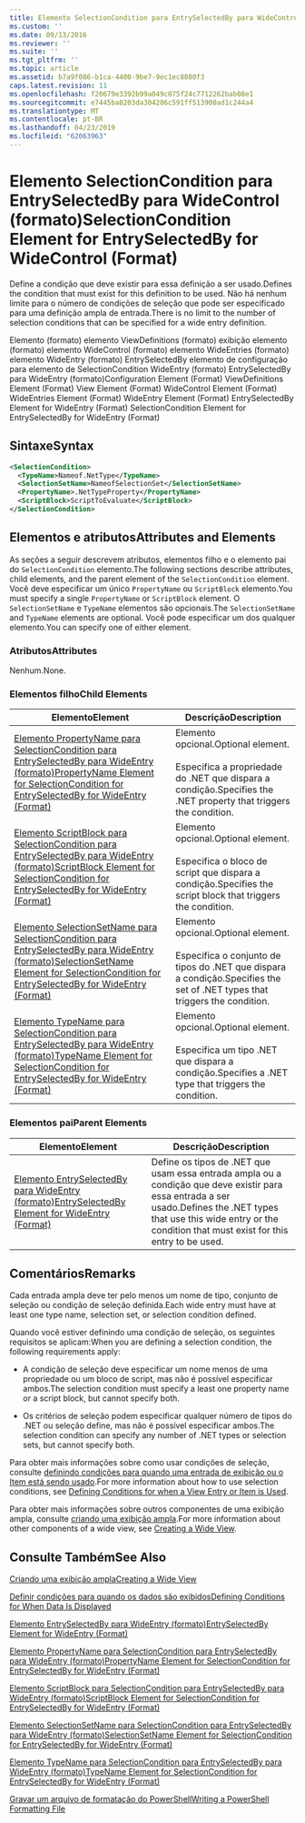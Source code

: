 ```yaml
---
title: Elemento SelectionCondition para EntrySelectedBy para WideControl (formato) | Microsoft Docs
ms.custom: ''
ms.date: 09/13/2016
ms.reviewer: ''
ms.suite: ''
ms.tgt_pltfrm: ''
ms.topic: article
ms.assetid: b7a9f086-b1ca-4400-9be7-9ec1ec8880f3
caps.latest.revision: 11
ms.openlocfilehash: f20679e3392b99a049c075f24c7712262bab08e1
ms.sourcegitcommit: e7445ba8203da304286c591ff513900ad1c244a4
ms.translationtype: MT
ms.contentlocale: pt-BR
ms.lasthandoff: 04/23/2019
ms.locfileid: "62063963"
---
```

# <a name="selectioncondition-element-for-entryselectedby-for-widecontrol-format"></a><span data-ttu-id="7f7ae-102">Elemento SelectionCondition para EntrySelectedBy para WideControl (formato)</span><span class="sxs-lookup"><span data-stu-id="7f7ae-102">SelectionCondition Element for EntrySelectedBy for WideControl (Format)</span></span>

<span data-ttu-id="7f7ae-103">Define a condição que deve existir para essa definição a ser usado.</span><span class="sxs-lookup"><span data-stu-id="7f7ae-103">Defines the condition that must exist for this definition to be used.</span></span> <span data-ttu-id="7f7ae-104">Não há nenhum limite para o número de condições de seleção que pode ser especificado para uma definição ampla de entrada.</span><span class="sxs-lookup"><span data-stu-id="7f7ae-104">There is no limit to the number of selection conditions that can be specified for a wide entry definition.</span></span>

<span data-ttu-id="7f7ae-105">Elemento (formato) elemento ViewDefinitions (formato) exibição elemento (formato) elemento WideControl (formato) elemento WideEntries (formato) elemento WideEntry (formato) EntrySelectedBy elemento de configuração para elemento de SelectionCondition WideEntry (formato) EntrySelectedBy para WideEntry (formato)</span><span class="sxs-lookup"><span data-stu-id="7f7ae-105">Configuration Element (Format) ViewDefinitions Element (Format) View Element (Format) WideControl Element (Format) WideEntries Element (Format) WideEntry Element (Format) EntrySelectedBy Element for WideEntry (Format) SelectionCondition Element for EntrySelectedBy for WideEntry (Format)</span></span>

## <a name="syntax"></a><span data-ttu-id="7f7ae-106">Sintaxe</span><span class="sxs-lookup"><span data-stu-id="7f7ae-106">Syntax</span></span>

```xml
<SelectionCondition>
  <TypeName>Nameof.NetType</TypeName>
  <SelectionSetName>NameofSelectionSet</SelectionSetName>
  <PropertyName>.NetTypeProperty</PropertyName>
  <ScriptBlock>ScriptToEvaluate</ScriptBlock>
</SelectionCondition>
```

## <a name="attributes-and-elements"></a><span data-ttu-id="7f7ae-107">Elementos e atributos</span><span class="sxs-lookup"><span data-stu-id="7f7ae-107">Attributes and Elements</span></span>

<span data-ttu-id="7f7ae-108">As seções a seguir descrevem atributos, elementos filho e o elemento pai do `SelectionCondition` elemento.</span><span class="sxs-lookup"><span data-stu-id="7f7ae-108">The following sections describe attributes, child elements, and the parent element of the `SelectionCondition` element.</span></span> <span data-ttu-id="7f7ae-109">Você deve especificar um único `PropertyName` ou `ScriptBlock` elemento.</span><span class="sxs-lookup"><span data-stu-id="7f7ae-109">You must specify a single `PropertyName` or `ScriptBlock` element.</span></span> <span data-ttu-id="7f7ae-110">O `SelectionSetName` e `TypeName` elementos são opcionais.</span><span class="sxs-lookup"><span data-stu-id="7f7ae-110">The `SelectionSetName` and `TypeName` elements are optional.</span></span> <span data-ttu-id="7f7ae-111">Você pode especificar um dos qualquer elemento.</span><span class="sxs-lookup"><span data-stu-id="7f7ae-111">You can specify one of either element.</span></span>

### <a name="attributes"></a><span data-ttu-id="7f7ae-112">Atributos</span><span class="sxs-lookup"><span data-stu-id="7f7ae-112">Attributes</span></span>

<span data-ttu-id="7f7ae-113">Nenhum.</span><span class="sxs-lookup"><span data-stu-id="7f7ae-113">None.</span></span>

### <a name="child-elements"></a><span data-ttu-id="7f7ae-114">Elementos filho</span><span class="sxs-lookup"><span data-stu-id="7f7ae-114">Child Elements</span></span>

|<span data-ttu-id="7f7ae-115">Elemento</span><span class="sxs-lookup"><span data-stu-id="7f7ae-115">Element</span></span>|<span data-ttu-id="7f7ae-116">Descrição</span><span class="sxs-lookup"><span data-stu-id="7f7ae-116">Description</span></span>|
|-------------|-----------------|
|[<span data-ttu-id="7f7ae-117">Elemento PropertyName para SelectionCondition para EntrySelectedBy para WideEntry (formato)</span><span class="sxs-lookup"><span data-stu-id="7f7ae-117">PropertyName Element for SelectionCondition for EntrySelectedBy for WideEntry (Format)</span></span>](./propertyname-element-for-selectioncondition-for-entryselectedby-for-wideentry-format.md)|<span data-ttu-id="7f7ae-118">Elemento opcional.</span><span class="sxs-lookup"><span data-stu-id="7f7ae-118">Optional element.</span></span><br /><br /> <span data-ttu-id="7f7ae-119">Especifica a propriedade do .NET que dispara a condição.</span><span class="sxs-lookup"><span data-stu-id="7f7ae-119">Specifies the .NET property that triggers the condition.</span></span>|
|[<span data-ttu-id="7f7ae-120">Elemento ScriptBlock para SelectionCondition para EntrySelectedBy para WideEntry (formato)</span><span class="sxs-lookup"><span data-stu-id="7f7ae-120">ScriptBlock Element for SelectionCondition for EntrySelectedBy for WideEntry (Format)</span></span>](./scriptblock-element-for-selectioncondition-for-entryselectedby-for-widecontrol-format.md)|<span data-ttu-id="7f7ae-121">Elemento opcional.</span><span class="sxs-lookup"><span data-stu-id="7f7ae-121">Optional element.</span></span><br /><br /> <span data-ttu-id="7f7ae-122">Especifica o bloco de script que dispara a condição.</span><span class="sxs-lookup"><span data-stu-id="7f7ae-122">Specifies the script block that triggers the condition.</span></span>|
|[<span data-ttu-id="7f7ae-123">Elemento SelectionSetName para SelectionCondition para EntrySelectedBy para WideEntry (formato)</span><span class="sxs-lookup"><span data-stu-id="7f7ae-123">SelectionSetName Element for SelectionCondition for EntrySelectedBy for WideEntry (Format)</span></span>](./selectionsetname-element-for-selectioncondition-for-entryselectedby-for-wideentry-format.md)|<span data-ttu-id="7f7ae-124">Elemento opcional.</span><span class="sxs-lookup"><span data-stu-id="7f7ae-124">Optional element.</span></span><br /><br /> <span data-ttu-id="7f7ae-125">Especifica o conjunto de tipos do .NET que dispara a condição.</span><span class="sxs-lookup"><span data-stu-id="7f7ae-125">Specifies the set of .NET types that triggers the condition.</span></span>|
|[<span data-ttu-id="7f7ae-126">Elemento TypeName para SelectionCondition para EntrySelectedBy para WideEntry (formato)</span><span class="sxs-lookup"><span data-stu-id="7f7ae-126">TypeName Element for SelectionCondition for EntrySelectedBy for WideEntry (Format)</span></span>](./typename-element-for-selectioncondition-for-entryselectedby-for-widecontrol-format.md)|<span data-ttu-id="7f7ae-127">Elemento opcional.</span><span class="sxs-lookup"><span data-stu-id="7f7ae-127">Optional element.</span></span><br /><br /> <span data-ttu-id="7f7ae-128">Especifica um tipo .NET que dispara a condição.</span><span class="sxs-lookup"><span data-stu-id="7f7ae-128">Specifies a .NET type that triggers the condition.</span></span>|

### <a name="parent-elements"></a><span data-ttu-id="7f7ae-129">Elementos pai</span><span class="sxs-lookup"><span data-stu-id="7f7ae-129">Parent Elements</span></span>

|<span data-ttu-id="7f7ae-130">Elemento</span><span class="sxs-lookup"><span data-stu-id="7f7ae-130">Element</span></span>|<span data-ttu-id="7f7ae-131">Descrição</span><span class="sxs-lookup"><span data-stu-id="7f7ae-131">Description</span></span>|
|-------------|-----------------|
|[<span data-ttu-id="7f7ae-132">Elemento EntrySelectedBy para WideEntry (formato)</span><span class="sxs-lookup"><span data-stu-id="7f7ae-132">EntrySelectedBy Element for WideEntry (Format)</span></span>](./entryselectedby-element-for-wideentry-format.md)|<span data-ttu-id="7f7ae-133">Define os tipos de .NET que usam essa entrada ampla ou a condição que deve existir para essa entrada a ser usado.</span><span class="sxs-lookup"><span data-stu-id="7f7ae-133">Defines the .NET types that use this wide entry or the condition that must exist for this entry to be used.</span></span>|

## <a name="remarks"></a><span data-ttu-id="7f7ae-134">Comentários</span><span class="sxs-lookup"><span data-stu-id="7f7ae-134">Remarks</span></span>

<span data-ttu-id="7f7ae-135">Cada entrada ampla deve ter pelo menos um nome de tipo, conjunto de seleção ou condição de seleção definida.</span><span class="sxs-lookup"><span data-stu-id="7f7ae-135">Each wide entry must have at least one type name, selection set, or selection condition defined.</span></span>

<span data-ttu-id="7f7ae-136">Quando você estiver definindo uma condição de seleção, os seguintes requisitos se aplicam:</span><span class="sxs-lookup"><span data-stu-id="7f7ae-136">When you are defining a selection condition, the following requirements apply:</span></span>

- <span data-ttu-id="7f7ae-137">A condição de seleção deve especificar um nome menos de uma propriedade ou um bloco de script, mas não é possível especificar ambos.</span><span class="sxs-lookup"><span data-stu-id="7f7ae-137">The selection condition must specify a least one property name or a script block, but cannot specify both.</span></span>

- <span data-ttu-id="7f7ae-138">Os critérios de seleção podem especificar qualquer número de tipos do .NET ou seleção define, mas não é possível especificar ambos.</span><span class="sxs-lookup"><span data-stu-id="7f7ae-138">The selection condition can specify any number of .NET types or selection sets, but cannot specify both.</span></span>

<span data-ttu-id="7f7ae-139">Para obter mais informações sobre como usar condições de seleção, consulte [definindo condições para quando uma entrada de exibição ou o Item está sendo usado](./defining-conditions-for-displaying-data.md).</span><span class="sxs-lookup"><span data-stu-id="7f7ae-139">For more information about how to use selection conditions, see [Defining Conditions for when a View Entry or Item is Used](./defining-conditions-for-displaying-data.md).</span></span>

<span data-ttu-id="7f7ae-140">Para obter mais informações sobre outros componentes de uma exibição ampla, consulte [criando uma exibição ampla](./creating-a-wide-view.md).</span><span class="sxs-lookup"><span data-stu-id="7f7ae-140">For more information about other components of a wide view, see [Creating a Wide View](./creating-a-wide-view.md).</span></span>

## <a name="see-also"></a><span data-ttu-id="7f7ae-141">Consulte Também</span><span class="sxs-lookup"><span data-stu-id="7f7ae-141">See Also</span></span>

[<span data-ttu-id="7f7ae-142">Criando uma exibição ampla</span><span class="sxs-lookup"><span data-stu-id="7f7ae-142">Creating a Wide View</span></span>](./creating-a-wide-view.md)

[<span data-ttu-id="7f7ae-143">Definir condições para quando os dados são exibidos</span><span class="sxs-lookup"><span data-stu-id="7f7ae-143">Defining Conditions for When Data Is Displayed</span></span>](./defining-conditions-for-displaying-data.md)

[<span data-ttu-id="7f7ae-144">Elemento EntrySelectedBy para WideEntry (formato)</span><span class="sxs-lookup"><span data-stu-id="7f7ae-144">EntrySelectedBy Element for WideEntry (Format)</span></span>](./entryselectedby-element-for-wideentry-format.md)

[<span data-ttu-id="7f7ae-145">Elemento PropertyName para SelectionCondition para EntrySelectedBy para WideEntry (formato)</span><span class="sxs-lookup"><span data-stu-id="7f7ae-145">PropertyName Element for SelectionCondition for EntrySelectedBy for WideEntry (Format)</span></span>](./propertyname-element-for-selectioncondition-for-entryselectedby-for-wideentry-format.md)

[<span data-ttu-id="7f7ae-146">Elemento ScriptBlock para SelectionCondition para EntrySelectedBy para WideEntry (formato)</span><span class="sxs-lookup"><span data-stu-id="7f7ae-146">ScriptBlock Element for SelectionCondition for EntrySelectedBy for WideEntry (Format)</span></span>](./scriptblock-element-for-selectioncondition-for-entryselectedby-for-widecontrol-format.md)

[<span data-ttu-id="7f7ae-147">Elemento SelectionSetName para SelectionCondition para EntrySelectedBy para WideEntry (formato)</span><span class="sxs-lookup"><span data-stu-id="7f7ae-147">SelectionSetName Element for SelectionCondition for EntrySelectedBy for WideEntry (Format)</span></span>](./selectionsetname-element-for-selectioncondition-for-entryselectedby-for-wideentry-format.md)

[<span data-ttu-id="7f7ae-148">Elemento TypeName para SelectionCondition para EntrySelectedBy para WideEntry (formato)</span><span class="sxs-lookup"><span data-stu-id="7f7ae-148">TypeName Element for SelectionCondition for EntrySelectedBy for WideEntry (Format)</span></span>](./typename-element-for-selectioncondition-for-entryselectedby-for-widecontrol-format.md)

[<span data-ttu-id="7f7ae-149">Gravar um arquivo de formatação do PowerShell</span><span class="sxs-lookup"><span data-stu-id="7f7ae-149">Writing a PowerShell Formatting File</span></span>](./writing-a-powershell-formatting-file.md)
